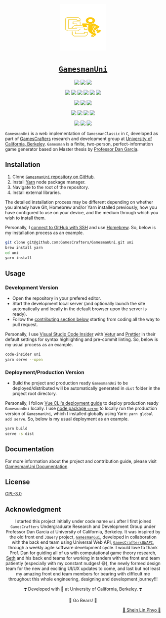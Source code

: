 <!-- ####################################################################### -->
<!-- logo -->

<p align="center">
    <a alt="GamesCrafters logo" href="https://github.com/GamesCrafters" rel="noreferrer" target="_blank">
        <img src="src/assets/LApp.png?sanitize=true" width="150px" height="150px"></a>
</p>

<!-- ####################################################################### -->
<!-- title -->

<h1 align="center">
    <a href="https://github.com/GamesCrafters/GamesmanUni" rel="noreferrer" target="_blank">
        <code>GamesmanUni</code></a>
</h1>

<!-- ####################################################################### -->
<!-- shield -->

<p align="center">
    <a alt="GitHub watchers" href="https://github.com/GamesCrafters/GamesmanUni/watchers" rel="noreferrer" target="_blank">
        <img src="https://img.shields.io/github/watchers/GamesCrafters/GamesmanUni?style=social"></a>
    <a alt="GitHub stars" href="https://github.com/GamesCrafters/GamesmanUni/stargazers" rel="noreferrer" target="_blank">
        <img src="https://img.shields.io/github/stars/GamesCrafters/GamesmanUni?style=social"></a>
    <a alt="GitHub forks" href="https://github.com/GamesCrafters/GamesmanUni/network/members" rel="noreferrer" target="_blank">
        <img src="https://img.shields.io/github/forks/GamesCrafters/GamesmanUni?style=social"></a>
</p>

<p align="center">
    <a alt="GitHub search hit counter" href="https://github.com/GamesCrafters/GamesmanUni" rel="noreferrer" target="_blank">
        <img src="https://img.shields.io/github/search/GamesCrafters/GamesmanUni/GamesCrafters?label=GitHub%20search%20hit%20count"></a>
    <a alt="GitHub language count" href="https://github.com/GamesCrafters/GamesmanUni" rel="noreferrer" target="_blank">
        <img src="https://img.shields.io/github/languages/count/GamesCrafters/GamesmanUni"></a>
    <a alt="GitHub top language" href="https://github.com/GamesCrafters/GamesmanUni" rel="noreferrer" target="_blank">
        <img src="https://img.shields.io/github/languages/top/GamesCrafters/GamesmanUni"></a>
    <a alt="W3C Validation" href="https://validator.nu/?doc=https%3A%2F%2Fnyc.cs.berkeley.edu%2Funi%2F&laxtype=yes&showimagereport=yes&showsource=yes&showoutline=yes" rel="noreferrer" target="_blank">
        <img src="https://img.shields.io/w3c-validation/default?targetUrl=https%3A%2F%2Fnyc.cs.berkeley.edu%2Funi%2F"></a>
    <a alt="GitHub code size in bytes" href="https://github.com/GamesCrafters/GamesmanUni" rel="noreferrer" target="_blank">
        <img src="https://img.shields.io/github/languages/code-size/GamesCrafters/GamesmanUni"></a>
    <a alt="GitHub repo size" href="https://github.com/GamesCrafters/GamesmanUni" rel="noreferrer" target="_blank">
        <img src="https://img.shields.io/github/repo-size/GamesCrafters/GamesmanUni"></a>
</p>

<p align="center">
    <a alt="GitHub commit activity" href="https://github.com/GamesCrafters/GamesmanUni/commits/master" rel="noreferrer" target="_blank">
        <img src="https://img.shields.io/github/commit-activity/y/GamesCrafters/GamesmanUni"></a>
    <a alt="GitHub last commit" href="https://github.com/GamesCrafters/GamesmanUni/commits/master" rel="noreferrer" target="_blank">
        <img src="https://img.shields.io/github/last-commit/GamesCrafters/GamesmanUni"></a>
    <a alt="GitHub contributors" href="https://github.com/GamesCrafters/GamesmanUni/graphs/contributors" rel="noreferrer" target="_blank">
        <img src="https://img.shields.io/github/contributors/GamesCrafters/GamesmanUni"></a>
</p>

<p align="center">
    <a alt="GitHub issues" href="https://github.com/GamesCrafters/GamesmanUni/issues" rel="noreferrer" target="_blank">
        <img src="https://img.shields.io/github/issues-raw/GamesCrafters/GamesmanUni"></a>
    <a alt="Github closed issues" href="https://github.com/GamesCrafters/GamesmanUni/issues?q=is%3Aissue+is%3Aclosed" rel="noreferrer" target="_blank">
        <img src="https://img.shields.io/github/issues-closed-raw/GamesCrafters/GamesmanUni"></a>
    <a alt="GitHub pull requests" href="https://github.com/GamesCrafters/GamesmanUni/pulls" rel="noreferrer" target="_blank">
        <img src="https://img.shields.io/github/issues-pr-raw/GamesCrafters/GamesmanUni"></a>
    <a alt="GitHub closed pull requests" href="https://github.com/GamesCrafters/GamesmanUni/pulls?q=is%3Apr+is%3Aclosed" rel="noreferrer" target="_blank">
        <img src="https://img.shields.io/github/issues-pr-closed-raw/GamesCrafters/GamesmanUni"></a>
</p>

<p align="center">
    <a alt="GitHub package.json version" href="https://github.com/GamesCrafters/GamesmanUni/blob/master/package.json" rel="noreferrer" target="_blank">
        <img src="https://img.shields.io/github/package-json/v/GamesCrafters/GamesmanUni"></a>
    <a alt="Website" href="https://nyc.cs.berkeley.edu/uni" rel="noreferrer" target="_blank">
        <img src="https://img.shields.io/website?label=GamesmanUni%20website%20status&url=https%3A%2F%2Fnyc.cs.berkeley.edu%2Funi"></a>
    <a alt="License" href="https://github.com/GamesCrafters/GamesmanUni/blob/master/LICENSE" rel="noreferrer" target="_blank">
        <img src="https://img.shields.io/badge/License-GPLv3-blue.svg"></a>
</p>

<!-- ####################################################################### -->
<!-- about -->

`GamesmanUni` is a web implementation of `GamesmanClassic` in `C`, developed as part of [GamesCrafters](http://gamescrafters.berkeley.edu/) research and development group at [University of California, Berkeley](https://www.berkeley.edu/). `Gamesman` is a finite, two-person, perfect-information game generator based on Master thesis by [Professor Dan Garcia](https://people.eecs.berkeley.edu/~ddgarcia/).

<!-- ####################################################################### -->
<!-- installation -->

## Installation

1. Clone [`GamesmanUni` repository on GitHub](https://github.com/GamesCrafters/GamesmanUni).
2. Install [Yarn](https://yarnpkg.com/) node package manager.
3. Navigate to the root of the repository.
4. Install external libraries.

The detailed installation process may be different depending on whether you already have Git, Homebrew and/or Yarn installed previously, how you have configured to use on your device, and the medium through which you wish to install them.

Personally, I [connect to GitHub with SSH](https://help.github.com/en/github/authenticating-to-github/connecting-to-github-with-ssh) and use [Homebrew](https://brew.sh/). So, below is my installation process as an example.

```zsh
git clone git@github.com:GamesCrafters/GamesmanUni.git uni
brew install yarn
cd uni
yarn install
```

<!-- ####################################################################### -->
<!-- usage -->

## Usage

### Development Version

- Open the repository in your prefered editor.
- Start the development local server (and optionally launch the site automatically and locally in the default browser upon the server is ready).
- Follow the [contributing section below](#Contributing) starting from coding all the way to pull request.

Personally, I use [Visual Studio Code Insider](https://code.visualstudio.com/insiders/) with [Vetur](https://marketplace.visualstudio.com/items?itemName=octref.vetur) and [Prettier](https://marketplace.visualstudio.com/items?itemName=esbenp.prettier-vscode) in their default settings for syntax highlighting and pre-commit linting. So, below is my usual process as an example.

```zsh
code-insider uni
yarn serve --open
```

### Deployment/Production Version

- Build the project and production ready `GamesmanUni` to be deployed/distributed will be automatically generated in `dist` folder in the project root directory.

Personally, I follow [Vue CLI's deployment guide](https://cli.vuejs.org/guide/deployment.html) to deploy production ready `GamesmanUni` locally. I use [node package `serve`](https://www.npmjs.com/package/serve) to locally run the production version of `GamesmanUni`, which I installed globally using Yarn: `yarn global add serve`. So, below is my usual deployment as an example.

```zsh
yarn build
serve -s dist
```

<!-- ####################################################################### -->
<!-- documentation -->

## Documentation
For more information about the project and contribution guide, please visit [GamesmanUni Documentation](https://sites.google.com/berkeley.edu/gamesmanuni-doc).

<!-- ####################################################################### -->
<!-- license -->

## License
[GPL-3.0](https://github.com/GamesCrafters/GamesmanUni/blob/master/LICENSE)

<!-- ####################################################################### -->
<!-- acknowledgement -->

## Acknowledgment

<div>
    <p align="center">I started this project initially under code name <code>uni</code> after I first joined <code>GamesCrafters</code> Undergraduate Research and Development Group under Professor Dan Garcia at University of California, Berkeley. It was inspired by the old front end <code>JQuery</code> project, <a href="https://github.com/GamesCrafters/GamesmanGui" rel="noreferrer" target="_blank"><code>GamesmanGui</code></a>, developed in collaboration with the back end team using Universal Web API, <a href="https://github.com/GamesCrafters/GamesCraftersUWAPI" rel="noreferrer" target="_blank"><code>GamesCraftersUWAPI</code></a>, through a weekly agile software development cycle. I would love to thank Prof. Dan for guiding all of us with computational game theory research, <a href="https://github.com/sethlu" rel="noreferrer" target="_blank">Seth</a> and his back end teams for working in tandem with the front end team patiently (especially with my constant nudges! 😅), the newly formed design team for the new and exciting UI/UX updates to come, and last but not least my amazing front end team members for bearing with difficult me throughout this whole engineering, designing and development journey!!!</p>
    <p align="center">❣️ Developed with 💙 at University of California, Berkeley. ❣️</p>
    <p align="center">🐻 Go Bears! 🐻</p>
    <p align="right"><a href="https://github.com/Penguinlay" rel="noreferrer" target="_blank">🐼 Shein Lin Phyo 🐧</a></p>
</div>

<!-- ####################################################################### -->
